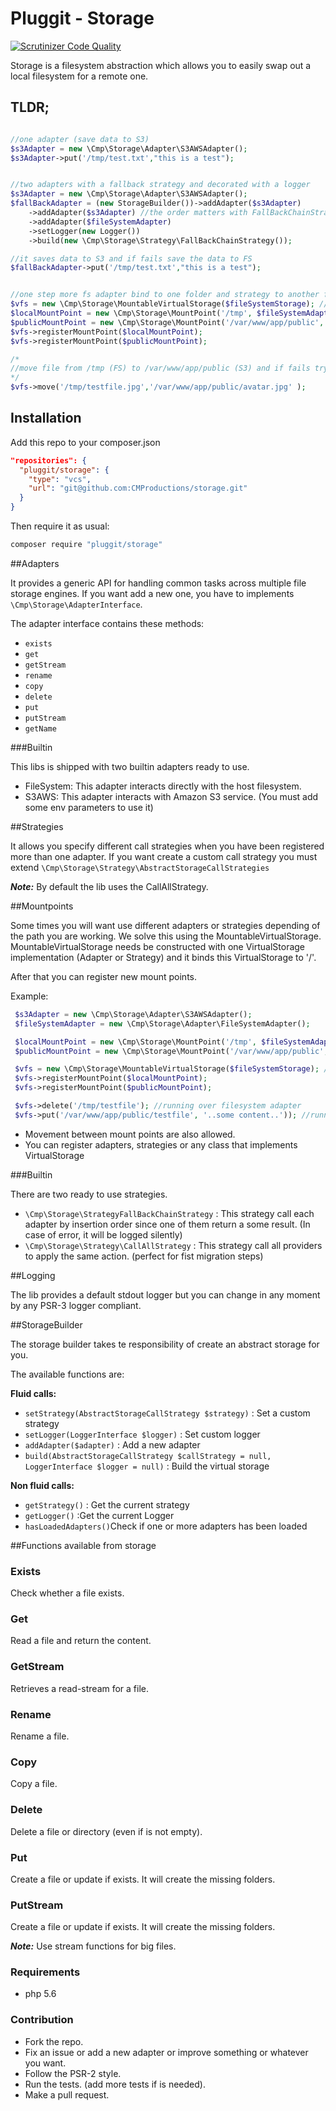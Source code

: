 # Pluggit - Storage

[![Scrutinizer Code Quality](https://scrutinizer-ci.com/g/CMProductions/storage/badges/quality-score.png?b=master&s=52f830493e587ebebad057b3bad44c3aad65e4ff)](https://scrutinizer-ci.com/g/CMProductions/storage/?branch=master)

Storage is a filesystem abstraction which allows you to easily swap out a local filesystem for a remote one.

## TLDR;
```php

//one adapter (save data to S3)
$s3Adapter = new \Cmp\Storage\Adapter\S3AWSAdapter();
$s3Adapter->put('/tmp/test.txt',"this is a test");


//two adapters with a fallback strategy and decorated with a logger
$s3Adapter = new \Cmp\Storage\Adapter\S3AWSAdapter();
$fallBackAdapter = (new StorageBuilder())->addAdapter($s3Adapter)
    ->addAdapter($s3Adapter) //the order matters with FallBackChainStrategy
    ->addAdapter($fileSystemAdapter)
    ->setLogger(new Logger())
    ->build(new \Cmp\Storage\Strategy\FallBackChainStrategy());

//it saves data to S3 and if fails save the data to FS
$fallBackAdapter->put('/tmp/test.txt',"this is a test");


//one step more fs adapter bind to one folder and strategy to another folder
$vfs = new \Cmp\Storage\MountableVirtualStorage($fileSystemStorage); //bind to any path that non match with mountpoint folders
$localMountPoint = new \Cmp\Storage\MountPoint('/tmp', $fileSystemAdapter);
$publicMountPoint = new \Cmp\Storage\MountPoint('/var/www/app/public', $fallBackAdapter);
$vfs->registerMountPoint($localMountPoint);
$vfs->registerMountPoint($publicMountPoint);

/*
//move file from /tmp (FS) to /var/www/app/public (S3) and if fails try to move from /tmp (FS) to /var/www/app/public (FS)
*/
$vfs->move('/tmp/testfile.jpg','/var/www/app/public/avatar.jpg' );
```

## Installation

Add this repo to your composer.json

````json
"repositories": {
  "pluggit/storage": {
    "type": "vcs",
    "url": "git@github.com:CMProductions/storage.git"
  }
}
````

Then require it as usual:

``` bash
composer require "pluggit/storage"
```


##Adapters

It provides a generic API for handling common tasks across multiple file storage engines. If you want add a new one, you have to implements ``\Cmp\Storage\AdapterInterface``.

The adapter interface contains these methods:

* `exists`
* `get`
* `getStream`
* `rename`
* `copy`
* `delete`
* `put`
* `putStream`
* `getName`

###Builtin

This libs is shipped with two builtin adapters ready to use.

* FileSystem: This adapter interacts directly with the host filesystem.
* S3AWS: This adapter interacts with Amazon S3 service. (You must add some env parameters to use it)

##Strategies

It allows you specify different call strategies when you have been registered more than one adapter.
If you want create a custom call strategy you must extend ``\Cmp\Storage\Strategy\AbstractStorageCallStrategies``

__*Note:*__ By default the lib uses the CallAllStrategy.

##Mountpoints

Some times you will want use different adapters or strategies depending of the path you are working. We solve this using the MountableVirtualStorage.
MountableVirtualStorage needs be constructed with one VirtualStorage implementation (Adapter or Strategy) and it binds this VirtualStorage to '/'.

After that you can register new mount points.

Example:

```php
 $s3Adapter = new \Cmp\Storage\Adapter\S3AWSAdapter();
 $fileSystemAdapter = new \Cmp\Storage\Adapter\FileSystemAdapter();

 $localMountPoint = new \Cmp\Storage\MountPoint('/tmp', $fileSystemAdapter);
 $publicMountPoint = new \Cmp\Storage\MountPoint('/var/www/app/public', $s3Adapter);

 $vfs = new \Cmp\Storage\MountableVirtualStorage($fileSystemStorage); //bind to /
 $vfs->registerMountPoint($localMountPoint);
 $vfs->registerMountPoint($publicMountPoint);

 $vfs->delete('/tmp/testfile'); //running over filesystem adapter
 $vfs->put('/var/www/app/public/testfile', '..some content..')); //running over AWS S3 adapter
```

* Movement between mount points are also allowed.
* You can register adapters, strategies or any class that implements VirtualStorage


###Builtin

There are two ready to use strategies.

* `\Cmp\Storage\StrategyFallBackChainStrategy` : This strategy call each adapter by insertion order since one of them return a some result. (In case of error, it will be logged silently)
* `\Cmp\Storage\Strategy\CallAllStrategy` : This strategy call all providers to apply the same action. (perfect for fist migration steps)


##Logging

The lib provides a default stdout logger but you can change in any moment by any PSR-3 logger compliant.


##StorageBuilder

The storage builder takes te responsibility of create an abstract storage for you.

The available functions are:

__Fluid calls:__

* `setStrategy(AbstractStorageCallStrategy $strategy)` : Set a custom strategy
* `setLogger(LoggerInterface $logger)` : Set custom logger
* `addAdapter($adapter)` : Add a new adapter
* `build(AbstractStorageCallStrategy $callStrategy = null, LoggerInterface $logger = null)` : Build the virtual storage

__Non fluid calls:__

* `getStrategy()` : Get the current strategy
* `getLogger()` :Get the current Logger
* `hasLoadedAdapters()`Check if one or more adapters has been loaded


##Functions available from storage

### Exists
Check whether a file exists.

### Get
Read a file and return the content.

### GetStream
Retrieves a read-stream for a file.

### Rename
Rename a file.

### Copy
Copy a file.

### Delete
Delete a file or directory (even if is not empty).

### Put
Create a file or update if exists. It will create the missing folders.

### PutStream
Create a file or update if exists. It will create the missing folders.

__*Note:*__ Use stream functions for big files.


### Requirements

* php 5.6


### Contribution

* Fork the repo.
* Fix an issue or add a new adapter or improve something or whatever you want.
* Follow the PSR-2 style.
* Run the tests. (add more tests if is needed).
* Make a pull request.
